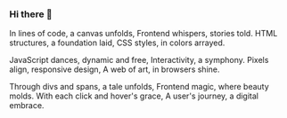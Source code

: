 ### Hi there 👋

In lines of code, a canvas unfolds,
Frontend whispers, stories told.
HTML structures, a foundation laid,
CSS styles, in colors arrayed.

JavaScript dances, dynamic and free,
Interactivity, a symphony.
Pixels align, responsive design,
A web of art, in browsers shine.

Through divs and spans, a tale unfolds,
Frontend magic, where beauty molds.
With each click and hover's grace,
A user's journey, a digital embrace.
